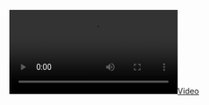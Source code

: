 [![Video](2025-08-16%2002-31-42.mp4)](https://github.com/SoupcanUBG/grhaq35wrh/blob/main/2025-08-16%2002-31-42.mp4)
